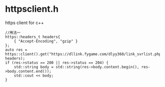 # httpsclient.h
https client for c++


    //用法一
    https::headers_t headers{
        { "Accept-Encoding", "gzip" }
    };
    auto res = https::client().get("https://dllink.fygame.com/dlyy360/link_svrlist.php", headers);
    if (res->status == 200 || res->status == 204) {
        std::string body = std::string(res->body.content.begin(), res->body.content.end());
        std::cout << body;
    }